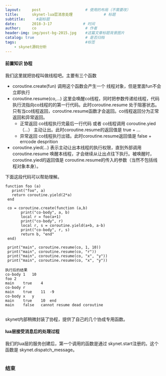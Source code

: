 ```yaml
---
layout:     post                    # 使用的布局（不需要改）
title:      skynet-lua层消息处理              # 标题 
subtitle:     #副标题
date:       2018-3-17              # 时间
author:     co                      # 作者
header-img: img/post-bg-2015.jpg    #这篇文章标题背景图片
catalog: true                       # 是否归档
tags:                               #标签
    - skynet源码分析
---
```

#### 前置知识 协程 
我们这里就把协程叫做线程吧。主要有三个函数
- coroutine.create(fun) 调用这个函数会产生一个 线程对象，但是里面fun不会立即执行
- coroutine.resume(co,...)  这里会唤醒co线程，同时把参数传递给线程，代码执行流指向co线程的的第一行代码。此时coroutine.resume 处于阻塞状态。只有当co线程返回，coroutine.resume函数才会返回。co线程返回分为正常返回和异常返回。
  - 正常返回 co线程执行完最后一行代码 或者 co线程调用 coroutine.yied（...） 主动让出。此时coroutine.resume的返回值是 true + ...
  - 异常返回 co线程执行出错。此时coroutine.resume返回值是 false + errcode desprition 
- coroutine.yied(...) 表示主动让出本线程的执行权限，直到外部调用 coroutine.resume 唤醒本线程，才会继续从让出点往下执行。被唤醒时，coroutine.yied的返回值是 coroutine.resume的传入的参数（当然不包括线程对象本身）。

下面这段代码可以帮助理解。

```
function foo (a)
   print("foo", a)
   return coroutine.yield(2*a)
 end

 co = coroutine.create(function (a,b)
       print("co-body", a, b)
       local r = foo(a+1)
       print("co-body", r)
       local r, s = coroutine.yield(a+b, a-b)
       print("co-body", r, s)
       return b, "end"
 end)

 print("main", coroutine.resume(co, 1, 10))
 print("main", coroutine.resume(co, "r"))
 print("main", coroutine.resume(co, "x", "y"))
 print("main", coroutine.resume(co, "x", "y"))

执行后的结果
co-body	1	10
foo	2
main	true	4
co-body	r
main	true	11	-9
co-body	x	y
main	true	10	end
main	false	cannot resume dead coroutine


```
skynet内部稍微封装了协程，提供了自己的几个协成专用函数。

#### lua层接受消息后的处理过程
我们的lua层的服务创建后，第一个调用的函数是通过 skynet.start注册的。这个函数是 skynet.dispatch_message。
```

```


### 结束